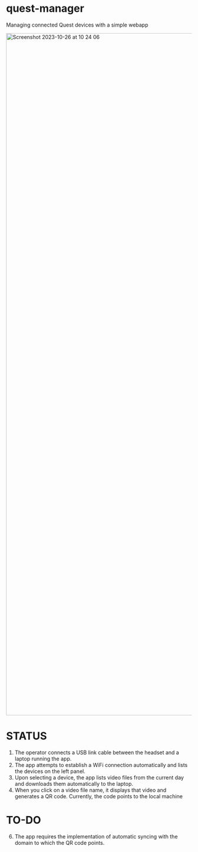 # quest-manager

Managing connected Quest devices with a simple webapp

<img width="1850" alt="Screenshot 2023-10-26 at 10 24 06" src="https://github.com/Immersive-Collective/quest-manager/assets/27820237/acde348c-d504-48c9-81fd-24abcadaa271">

# STATUS
1) The operator connects a USB link cable between the headset and a laptop running the app.
2) The app attempts to establish a WiFi connection automatically and lists the devices on the left panel.
3) Upon selecting a device, the app lists video files from the current day and downloads them automatically to the laptop.
4) When you click on a video file name, it displays that video and generates a QR code. Currently, the code points to the local machine

# TO-DO 
6) The app requires the implementation of automatic syncing with the domain to which the QR code points.

